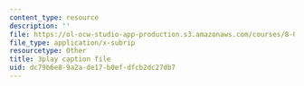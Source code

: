```yaml
---
content_type: resource
description: ''
file: https://ol-ocw-studio-app-production.s3.amazonaws.com/courses/8-04-quantum-physics-i-spring-2016/dc79b6e89a2ade17b0efdfcb2dc27db7_XDm2cxC-UU.srt
file_type: application/x-subrip
resourcetype: Other
title: 3play caption file
uid: dc79b6e8-9a2a-de17-b0ef-dfcb2dc27db7
---
```

